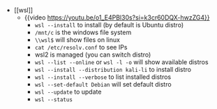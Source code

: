 - [[wsl]]
	- {{video https://youtu.be/o1_E4PBl30s?si=k3cr60DQX-hwzZG4}}
		- `wsl --install` to install (by default is Ubuntu distro)
		- `/mnt/c` is the windows file system
		- `\\wsl$` will show files on linux
		- `cat /etc/resolv.conf` to see IPs
		- wsl2 is managed (you can switch distro)
		- `wsl --list --online` or `wsl -l -o` will show available distros
		- `wsl --install --distribution kali-li` to install distro
		- `wsl --install --verbose` to list installed distros
		- `wsl --set-default Debian` will set default distro
		- `wsl --update` to update
		- `wsl --status`